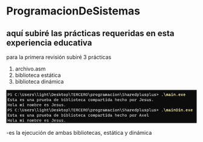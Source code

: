 # ProgramacionDeSistemas
aquí subiré las prácticas requeridas en esta experiencia educativa
--
para la primera revisión subiré 3 prácticas
  1. archivo.asm
  2. biblioteca estática
  3. biblioteca dinámica


![esto es una imagen](ejecucionBibliotecas.png)

-es la ejecución de ambas bibliotecas, estática y dinámica
